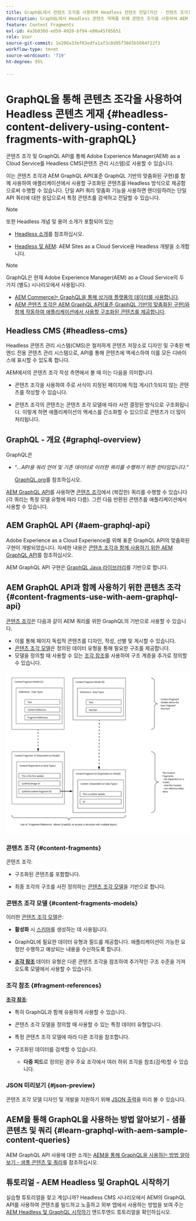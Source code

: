 ```yaml
---
title: GraphQL에서 컨텐츠 조각을 사용하여 Headless 컨텐츠 전달(자산 - 컨텐츠 조각)
description: GraphQL에서 Headless 콘텐츠 게재를 위해 콘텐츠 조각을 사용하여 AEM Headless CMS를 구현하기 위한 기본 개념을 알아봅니다.
feature: Content Fragments
exl-id: 4a3b030d-ed59-4920-bf94-e00a45f85b51
role: User
source-git-commit: 1e206a33ef03edfa1af3c0d95f3665b5604f22f3
workflow-type: tm+mt
source-wordcount: '719'
ht-degree: 95%

---
```


# GraphQL을 통해 콘텐츠 조각을 사용하여 Headless 콘텐츠 게재 {#headless-content-delivery-using-content-fragments-with-graphQL}

콘텐츠 조각 및 GraphQL API를 통해 Adobe Experience Manager(AEM) as a Cloud Service를 Headless CMS(콘텐츠 관리 시스템)로 사용할 수 있습니다.

이는 콘텐츠 조각과 AEM GraphQL API(표준 GraphQL 기반의 맞춤화된 구현)를 함께 사용하여 애플리케이션에서 사용할 구조화된 콘텐츠를 Headless 방식으로 제공함으로써 수행할 수 있습니다. 단일 API 쿼리 맞춤화 기능을 사용하면 렌더링하려는 단일 API 쿼리에 대한 응답으로서 특정 콘텐츠를 검색하고 전달할 수 있습니다.

>[!NOTE]
>
>또한 Headless 개념 및 용어 소개가 포함되어 있는
>
>* [Headless 소개](/help/headless/what-is-headless.md)를 참조하십시오.
>
>* [Headless 및 AEM](/help/headless/introduction.md): AEM Sites as a Cloud Service용 Headless 개발을 소개합니다.

>[!NOTE]
>
>GraphQL은 현재 Adobe Experience Manager(AEM) as a Cloud Service의 두 가지 (별도) 시나리오에서 사용됩니다.
>
>* [AEM Commerce는 GraphQL을 통해 상거래 플랫폼의 데이터를 사용합니다](/help/commerce-cloud/integrating/magento.md).
>* [AEM 콘텐츠 조각은 AEM GraphQL API(표준 GraphQL 기반의 맞춤화된 구현)와 함께 작동하여 애플리케이션에서 사용할 구조화된 콘텐츠를 제공합니다](/help/headless/graphql-api/content-fragments.md).

## Headless CMS {#headless-cms}

Headless 콘텐츠 관리 시스템(CMS)은 철저하게 콘텐츠 저장소로 디자인 및 구축된 백엔드 전용 콘텐츠 관리 시스템으로, API를 통해 콘텐츠에 액세스하여 이를 모든 디바이스에 표시할 수 있도록 합니다.

AEM에서의 콘텐츠 조각 작성 측면에서 볼 때 이는 다음을 의미합니다.

* 콘텐츠 조각을 사용하여 주로 서식이 지정된 페이지에 직접 게시(1:1)되지 않는 콘텐츠를 작성할 수 있습니다.

* 콘텐츠 조각의 콘텐츠는 콘텐츠 조각 모델에 따라 사전 결정된 방식으로 구조화됩니다. 이렇게 하면 애플리케이션의 액세스를 간소화할 수 있으므로 콘텐츠가 더 많이 처리됩니다.

## GraphQL - 개요 {#graphql-overview}

GraphQL은

* “*...API용 쿼리 언어 및 기존 데이터로 이러한 쿼리를 수행하기 위한 런타임입니다.*”

  [GraphQL.org](https://graphql.org)를 참조하십시오.

[AEM GraphQL API](#aem-graphql-api)를 사용하면 [콘텐츠 조각](/help/assets/content-fragments/content-fragments.md)에서 (복잡한) 쿼리를 수행할 수 있습니다(각 쿼리는 특정 모델 유형에 따라 다름). 그런 다음 반환된 콘텐츠를 애플리케이션에서 사용할 수 있습니다.

## AEM GraphQL API {#aem-graphql-api}

Adobe Experience as a Cloud Experience를 위해 표준 GraphQL API의 맞춤화된 구현이 개발되었습니다. 자세한 내용은 [콘텐츠 조각과 함께 사용하기 위한 AEM GraphQL API](/help/headless/graphql-api/content-fragments.md)를 참조하십시오.

AEM GraphQL API 구현은 [GraphQL Java 라이브러리](https://graphql.org/code/#java)를 기반으로 합니다.

## AEM GraphQL API과 함께 사용하기 위한 콘텐츠 조각 {#content-fragments-use-with-aem-graphql-api}

[콘텐츠 조각](#content-fragments)은 다음과 같이 AEM 쿼리를 위한 GraphQL의 기반으로 사용할 수 있습니다.

* 이를 통해 페이지 독립적 콘텐츠를 디자인, 작성, 선별 및 게시할 수 있습니다.
* [콘텐츠 조각 모델](#content-fragments-models)은 정의된 데이터 유형을 통해 필요한 구조를 제공합니다.
* 모델을 정의할 때 사용할 수 있는 [조각 참조](#fragment-references)를 사용하여 구조 계층을 추가로 정의할 수 있습니다.

![GraphQL과 함께 사용하기 위한 콘텐츠 조각](assets/cfm-nested-01.png "GraphQL과 함께 사용하기 위한 콘텐츠 조각")

### 콘텐츠 조각 {#content-fragments}

콘텐츠 조각:

* 구조화된 콘텐츠를 포함합니다.

* 최종 조각의 구조를 사전 정의하는 [콘텐츠 조각 모델](#content-fragments-models)을 기반으로 합니다.

### 콘텐츠 조각 모델 {#content-fragments-models}

이러한 [콘텐츠 조각 모델](/help/assets/content-fragments/content-fragments-models.md)은:

* **활성화** 시 [스키마](https://graphql.org/learn/schema/)를 생성하는 데 사용됩니다.

* GraphQL에 필요한 데이터 유형과 필드를 제공합니다. 애플리케이션이 가능한 요청만 수행하고 예상되는 내용을 수신하도록 합니다.

* **[조각 참조](#fragment-references)** 데이터 유형은 다른 콘텐츠 조각을 참조하여 추가적인 구조 수준을 가져오도록 모델에서 사용할 수 있습니다.

### 조각 참조 {#fragment-references}

**[조각 참조](/help/assets/content-fragments/content-fragments-models.md#fragment-reference-nested-fragments)**:

* 특히 GraphQL과 함께 유용하게 사용할 수 있습니다.

* 콘텐츠 조각 모델을 정의할 때 사용할 수 있는 특정 데이터 유형입니다.

* 특정 콘텐츠 조각 모델에 따라 다른 조각을 참조합니다.

* 구조화된 데이터를 검색할 수 있습니다.

   * **다중 피드**&#x200B;로 정의된 경우 주요 조각에서 여러 하위 조각을 참조(검색)할 수 있습니다.

### JSON 미리보기 {#json-preview}

콘텐츠 조각 모델 디자인 및 개발을 지원하기 위해 [JSON 출력](/help/assets/content-fragments/content-fragments-json-preview.md)을 미리 볼 수 있습니다.

## AEM을 통해 GraphQL을 사용하는 방법 알아보기 - 샘플 콘텐츠 및 쿼리 {#learn-graphql-with-aem-sample-content-queries}

AEM GraphQL API 사용에 대한 소개는 [AEM을 통해 GraphQL을 사용하는 방법 알아보기 - 샘플 콘텐츠 및 쿼리](/help/headless/graphql-api/sample-queries.md)를 참조하십시오.

## 튜토리얼 - AEM Headless 및 GraphQL 시작하기

실습형 튜토리얼을 찾고 계십니까? Headless CMS 시나리오에서 AEM의 GraphQL API를 사용하여 콘텐츠를 빌드하고 노출하고 외부 앱에서 사용하는 방법을 보여 주는 [AEM Headless 및 GraphQL 시작하기](https://experienceleague.adobe.com/docs/experience-manager-learn/getting-started-with-aem-headless/graphql/overview.html) 엔드투엔드 튜토리얼을 확인하십시오.
